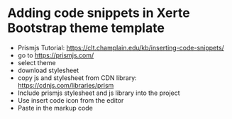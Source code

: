 # Adding code snippets in Xerte Bootstrap theme template

- Prismjs Tutorial: https://clt.champlain.edu/kb/inserting-code-snippets/
- go to https://prismjs.com/
- select theme
- download stylesheet
- copy js and stylesheet from CDN library: https://cdnjs.com/libraries/prism
- Include prismjs stylesheet and js library into the project
- Use insert code icon from the editor
- Paste in the markup code
